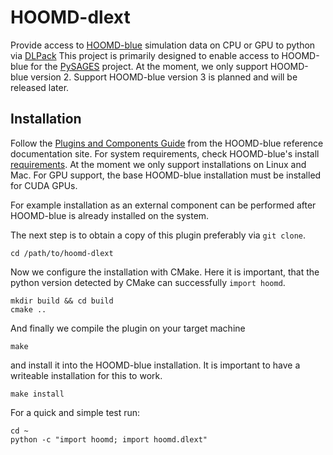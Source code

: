 # HOOMD-dlext

Provide access to [HOOMD-blue](https://hoomd-blue.readthedocs.io/en/v2.9.7/) simulation data on CPU or GPU to python via [DLPack](https://github.com/dmlc/dlpack)
This project is primarily designed to enable access to HOOMD-blue for the [PySAGES](https://pysages.readthedocs.io/en/latest/) project.
At the moment, we only support HOOMD-blue version 2.
Support HOOMD-blue version 3 is planned and will be released later.

## Installation

Follow the [Plugins and Components Guide](https://hoomd-blue.readthedocs.io/en/v2.9.7/developer.html) from the HOOMD-blue reference documentation site.
For system requirements, check HOOMD-blue's install [requirements](https://hoomd-blue.readthedocs.io/en/v2.9.7/installation.html#compiling-from-source).
At the moment we only support installations on Linux and Mac.
For GPU support, the base HOOMD-blue installation must be installed for CUDA GPUs.

For example installation as an external component can be performed after HOOMD-blue is already installed on the system.

The next step is to obtain a copy of this plugin preferably via `git clone`.

```shell
cd /path/to/hoomd-dlext
```

Now we configure the installation with CMake. Here it is important, that the python version detected by CMake can successfully `import hoomd`.

```shell
mkdir build && cd build
cmake ..
```

And finally we compile the plugin on your target machine

```shell
make
```

and install it into the HOOMD-blue installation.
It is important to have a writeable installation for this to work.

```shell
make install
```

For a quick and simple test run:

```shell
cd ~
python -c "import hoomd; import hoomd.dlext"
```

